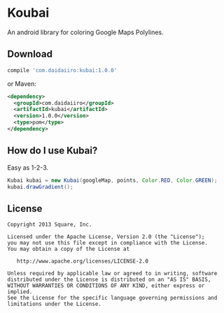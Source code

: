 Koubai
=======

An android library for coloring Google Maps Polylines.



Download
--------
```groovy
compile 'com.daidaiiro:kubai:1.0.0'
```
or Maven:
```xml
<dependency>
  <groupId>com.daidaiiro</groupId>
  <artifactId>kubai</artifactId>
  <version>1.0.0</version>
  <type>pom</type>
</dependency>
```

How do I use Kubai?
-------------------
Easy as 1-2-3.

```java
Kubai kubai = new Kubai(googleMap, points, Color.RED, Color.GREEN);
kubai.drawGradient();
```


License
--------

    Copyright 2013 Square, Inc.

    Licensed under the Apache License, Version 2.0 (the "License");
    you may not use this file except in compliance with the License.
    You may obtain a copy of the License at

       http://www.apache.org/licenses/LICENSE-2.0

    Unless required by applicable law or agreed to in writing, software
    distributed under the License is distributed on an "AS IS" BASIS,
    WITHOUT WARRANTIES OR CONDITIONS OF ANY KIND, either express or implied.
    See the License for the specific language governing permissions and
    limitations under the License.
